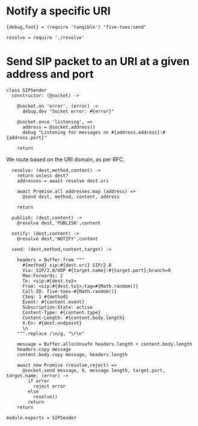 Notify a specific URI
=====================

    {debug,foot} = (require 'tangible') "five-toes:send"

    resolve = require './resolve'

Send SIP packet to an URI at a given address and port
=====================================================

    class SIPSender
      constructor: (@socket) ->

        @socket.on 'error', (error) ->
          debug.dev "Socket error: #{error}"

        @socket.once 'listening', =>
          address = @socket.address()
          debug "Listening for messages on #{address.address}:#{address.port}"

        return

We route based on the URI domain, as per RFC.

      resolve: (dest,method,content) ->
        return unless dest?
        addresses = await resolve dest.uri

        await Promise.all addresses.map (address) =>
          @send dest, method, content, address

        return

      publish: (dest,content) ->
        @resolve dest,'PUBLISH',content

      notify: (dest,content) ->
        @resolve dest,'NOTIFY',content

      send: (dest,method,content,target) ->

        headers = Buffer.from """
          #{method} sip:#{dest.uri} SIP/2.0
          Via: SIP/2.0/UDP #{target.name}:#{target.port};branch=0
          Max-Forwards: 2
          To: <sip:#{dest.to}>
          From: <sip:#{dest.to}>;tag=#{Math.random()}
          Call-ID: five-toes-#{Math.random()}
          CSeq: 1 #{method}
          Event: #{content.event}
          Subscription-State: active
          Content-Type: #{content.type}
          Content-Length: #{content.body.length}
          X-En: #{dest.endpoint}
          \n
        """.replace /\n/g, "\r\n"

        message = Buffer.allocUnsafe headers.length + content.body.length
        headers.copy message
        content.body.copy message, headers.length

        await new Promise (resolve,reject) =>
          @socket.send message, 0, message.length, target.port, target.name, (error) ->
            if error
              reject error
            else
              resolve()
            return
        return

    module.exports = SIPSender
